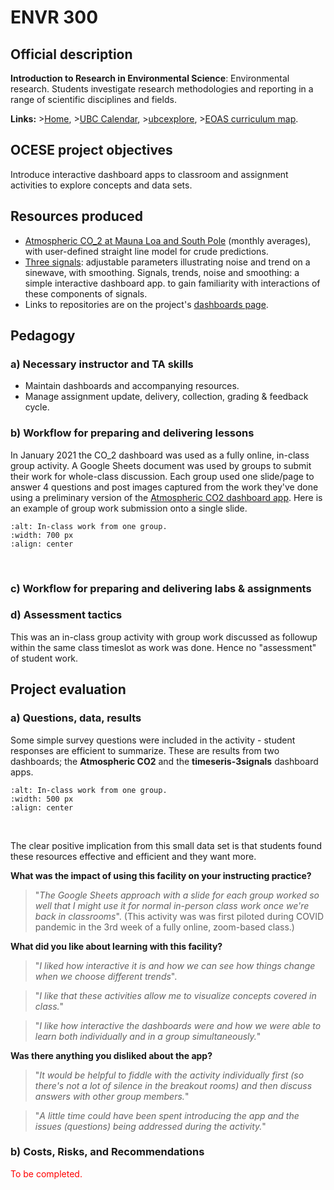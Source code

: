 # ENVR 300

## Official description

**Introduction to Research in Environmental Science**: Environmental research. Students investigate research methodologies and reporting in a range of scientific disciplines and fields.

**Links:**
\>[Home](https://www.eoas.ubc.ca/academics/courses/envr300),
\>[UBC Calendar](https://courses.students.ubc.ca/cs/courseschedule?pname=subjarea&tname=subj-course&dept=ENVR&course=300),
\>[ubcexplore](https://ubcexplorer.io/course/ENVR/300),
\>[EOAS curriculum map](https://www.eoas.ubc.ca/~quest/eoas-only.html).

## OCESE project objectives

Introduce interactive dashboard apps to classroom and assignment activities to explore concepts and data sets.

## Resources produced

* [Atmospheric CO_2 at Mauna Loa and South Pole](https://dashboard.eoastest.xyz/co2mlo) (monthly averages), with user-defined straight line model for crude predictions. 
* [Three signals](https://dashboard.eoastest.xyz/timeseries): adjustable parameters illustrating noise and trend on a sinewave, with smoothing. Signals, trends, noise and smoothing: a simple interactive dashboard app. to gain familiarity with interactions of these components of signals.
* Links to repositories are on the project's [dashboards page](./dashboards.md).

## Pedagogy

### a) Necessary instructor and TA skills

* Maintain dashboards and accompanying resources.
* Manage assignment update, delivery, collection, grading & feedback cycle.

### b) Workflow for preparing and delivering lessons

In January 2021 the CO_2 dashboard was used as a fully online, in-class group activity. A Google Sheets document was used by groups to submit their work for whole-class discussion. Each group used one slide/page to answer 4 questions and post images captured from the work they've done using a preliminary version of the [Atmospheric CO2 dashboard app](dashboards.md). Here is an example of group work submission onto a single slide.

```{image} images/envr300-grpwork-eg.png
:alt: In-class work from one group.
:width: 700 px
:align: center
```
<br>

### c) Workflow for preparing and delivering labs & assignments

### d) Assessment tactics

This was an in-class group activity with group work discussed as followup within the same class timeslot as work was done. Hence no "assessment" of student work.

## Project evaluation

### a) Questions, data, results

Some simple survey questions were included in the activity - student responses are efficient to summarize. These are results from two dashboards; the **Atmospheric CO2** and the **timeseris-3signals** dashboard apps. 

```{image} images/envr300-c02app-studentfeedback.png
:alt: In-class work from one group.
:width: 500 px
:align: center
```
<br>

The clear positive implication from this small data set is that students found these resources effective and efficient and they want more.

**What was the impact of using this facility on your instructing practice?**

>"_The Google Sheets approach with a slide for each group worked so well that I might use it for normal in-person class work once we're back in classrooms_". (This activity was was first piloted during COVID pandemic in the 3rd week of a fully online, zoom-based class.)

**What did you like about learning with this facility?**

> "_I liked how interactive it is and how we can see how things change when we choose different trends_".

> "_I like that these activities allow me to visualize concepts covered in class._"

> "_I like how interactive the dashboards were and how we were able to learn both individually and in a group simultaneously._"

**Was there anything you disliked about the app?**

> "_It would be helpful to fiddle with the activity individually first (so there's not a lot of silence in the breakout rooms) and then discuss answers with other group members._"

> "_A little time could have been spent introducing the app and the issues (questions) being addressed during the activity._" 

### b) Costs, Risks, and Recommendations

<span style="color:red">To be completed.</span>